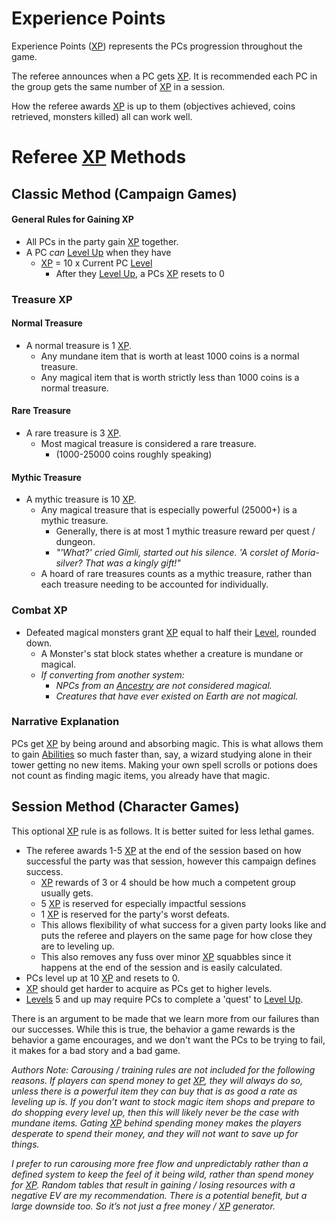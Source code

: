 # Experience Points

Experience Points ([XP](Experience%20Points.md)) represents the PCs progression throughout the game. 

The referee announces when a PC gets [XP](Experience%20Points.md). It is recommended each PC in the group gets the same number of [XP](Experience%20Points.md) in a session.

How the referee awards [XP](Experience%20Points.md) is up to them (objectives achieved, coins retrieved, monsters killed) all can work well.

# Referee [XP](Experience%20Points.md) Methods

## Classic Method (Campaign Games)

#### General Rules for Gaining XP

* All PCs in the party gain [XP](Experience%20Points.md) together.
* A PC *can* [Level Up](Level.md#Level%20Up) when they have
  * [XP](Experience%20Points.md) = 10 x Current PC [Level](Level.md) 
    * After they [Level Up](Level.md#Level%20Up), a PCs [XP](Experience%20Points.md) resets to 0

### Treasure XP

#### Normal Treasure

* A normal treasure is 1 [XP](Experience%20Points.md).
  * Any mundane item that is worth at least 1000 coins is a normal treasure.
  * Any magical item that is worth strictly less than 1000 coins is a normal treasure.

#### Rare Treasure

* A rare treasure is 3 [XP](Experience%20Points.md).
  * Most magical treasure is considered a rare treasure. 
    * (1000-25000 coins roughly speaking)

#### Mythic Treasure

* A mythic treasure is 10 [XP](Experience%20Points.md).
  * Any magical treasure that is especially powerful (25000+) is a mythic treasure.
    * Generally, there is at most 1 mythic treasure reward per quest / dungeon.
    * *"'What?' cried Gimli, started out his silence. 'A corslet of Moria-silver? That was a kingly gift!"*
  * A hoard of rare treasures counts as a mythic treasure, rather than each treasure needing to be accounted for individually.

### Combat XP

* Defeated magical monsters grant [XP](Experience%20Points.md) equal to half their [Level](Level.md), rounded down.
  * A Monster's stat block states whether a creature is mundane or magical.
  * *If converting from another system:*
    * *NPCs from an [Ancestry](../Ancenstries/Ancestry.md) are not considered magical.*
    * *Creatures that have ever existed on Earth are not magical.* 

### Narrative Explanation

PCs get [XP](Experience%20Points.md) by being around and absorbing magic. This is what allows them to gain [Abilities](../Chosen%20Statistics/Ability%20Scores.md) so much faster than, say, a wizard studying alone in their tower getting no new items. Making your own spell scrolls or potions does not count as finding magic items, you already have that magic.

## Session Method (Character Games)

This optional [XP](Experience%20Points.md) rule is as follows. It is better suited for less lethal games.

* The referee awards 1-5 [XP](Experience%20Points.md) at the end of the session based on how successful the party was that session, however this campaign defines success. 
  * [XP](Experience%20Points.md) rewards of 3 or 4 should be how much a competent group usually gets. 
  * 5 [XP](Experience%20Points.md) is reserved for especially impactful sessions 
  * 1 [XP](Experience%20Points.md) is reserved for the party's worst defeats. 
  * This allows flexibility of what success for a given party looks like and puts the referee and players on the same page for how close they are to leveling up. 
  * This also removes any fuss over minor [XP](Experience%20Points.md) squabbles since it happens at the end of the session and is easily calculated.
* PCs level up at 10 [XP](Experience%20Points.md) and resets to 0.
* [XP](Experience%20Points.md) should get harder to acquire as PCs get to higher levels.
* [Levels](Level.md) 5 and up may require PCs to complete a 'quest' to [Level Up](Level.md#Level%20Up).

There is an argument to be made that we learn more from our failures than our successes. While this is true, the behavior a game rewards is the behavior a game encourages, and we don't want the PCs to be trying to fail, it makes for a bad story and a bad game.

*Authors Note:*
*Carousing / training rules are not included for the following reasons. If players can spend money to get [XP](Experience%20Points.md), they will always do so, unless there is a powerful item they can buy that is as good a rate as leveling up is. If you don’t want to stock magic item shops and prepare to do shopping every level up, then this will likely never be the case with mundane items. Gating [XP](Experience%20Points.md) behind spending money makes the players desperate to spend their money, and they will not want to save up for things.*

*I prefer to run carousing more free flow and unpredictably rather than a defined system to keep the feel of it being wild, rather than spend money for [XP](Experience%20Points.md). Random tables that result in gaining / losing resources with a negative EV are my recommendation. There is a potential benefit, but a large downside too. So it’s not just a free money / [XP](Experience%20Points.md) generator.*
